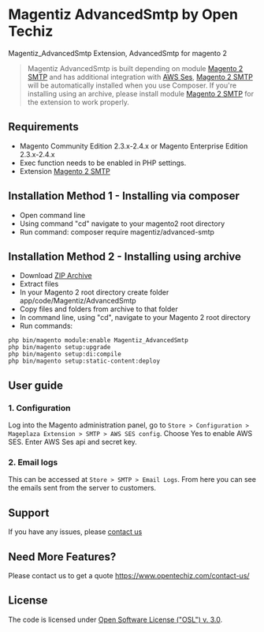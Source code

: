 # Magentiz AdvancedSmtp by Open Techiz
Magentiz_AdvancedSmtp Extension, AdvancedSmtp for magento 2
> Magentiz AdvancedSmtp is built depending on module [Magento 2 SMTP](https://github.com/mageplaza/magento-2-smtp) and has additional integration with [AWS Ses](https://aws.amazon.com/ses/), [Magento 2 SMTP](https://github.com/mageplaza/magento-2-smtp) will be automatically installed when you use Composer. If you're installing using an archive, please install module [Magento 2 SMTP](https://github.com/mageplaza/magento-2-smtp) for the extension to work properly.

## Requirements
  * Magento Community Edition 2.3.x-2.4.x or Magento Enterprise Edition 2.3.x-2.4.x
  * Exec function needs to be enabled in PHP settings.
  * Extension [Magento 2 SMTP](https://github.com/mageplaza/magento-2-smtp)

## Installation Method 1 - Installing via composer
  * Open command line
  * Using command "cd" navigate to your magento2 root directory
  * Run command: composer require magentiz/advanced-smtp

## Installation Method 2 - Installing using archive
  * Download [ZIP Archive](https://pm.opentechiz.com/vuong/magentiz-awsses/-/archive/master/magentiz-awsses-master.zip)
  * Extract files
  * In your Magento 2 root directory create folder app/code/Magentiz/AdvancedSmtp
  * Copy files and folders from archive to that folder
  * In command line, using "cd", navigate to your Magento 2 root directory
  * Run commands:
```
php bin/magento module:enable Magentiz_AdvancedSmtp
php bin/magento setup:upgrade
php bin/magento setup:di:compile
php bin/magento setup:static-content:deploy
```

## User guide

### 1. Configuration

Log into the Magento administration panel, go to ```Store > Configuration > Mageplaza Extension > SMTP > AWS SES config```.
Choose Yes to enable AWS SES. Enter AWS Ses api and secret key.

### 2. Email logs
This can be accessed at ```Store > SMTP > Email Logs```. From here you can see the emails sent from the server to customers.


## Support
If you have any issues, please [contact us](mailto:support@opentechiz.com)

## Need More Features?
Please contact us to get a quote
https://www.opentechiz.com/contact-us/

## License
The code is licensed under [Open Software License ("OSL") v. 3.0](http://opensource.org/licenses/osl-3.0.php).
